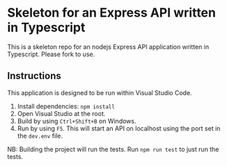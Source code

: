 # Skeleton for an Express API written in Typescript

This is a skeleton repo for an nodejs Express API application written in Typescript. Please fork to use.

## Instructions

This application is designed to be run within Visual Studio Code.

1. Install dependencies: `npm install`
2. Open Visual Studio at the root.
3. Build by using `Ctrl+Shift+B` on Windows. 
5. Run by using `F5`. This will start an API on localhost using the port set in the `dev.env` file. 

NB: Building the project will run the tests. Run `npm run test` to just run the tests.